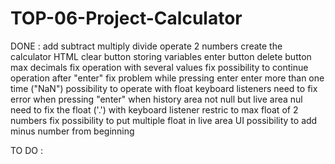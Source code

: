 # TOP-06-Project-Calculator
DONE : 
add
subtract
multiply
divide
operate 2 numbers
create the calculator HTML
clear button
storing variables
enter button
delete button
max decimals
fix operation with several values
fix possibility to continue operation after "enter"
fix problem while pressing enter enter more than one time ("NaN")
possibility to operate with float
keyboard listeners
need to fix error when pressing "enter" when history area not null but live area nul
need to fix the float ('.') with keyboard listener
restric to max float of 2 numbers
fix possibility to put multiple float in live area
UI
possibility to add minus number from beginning

TO DO :
